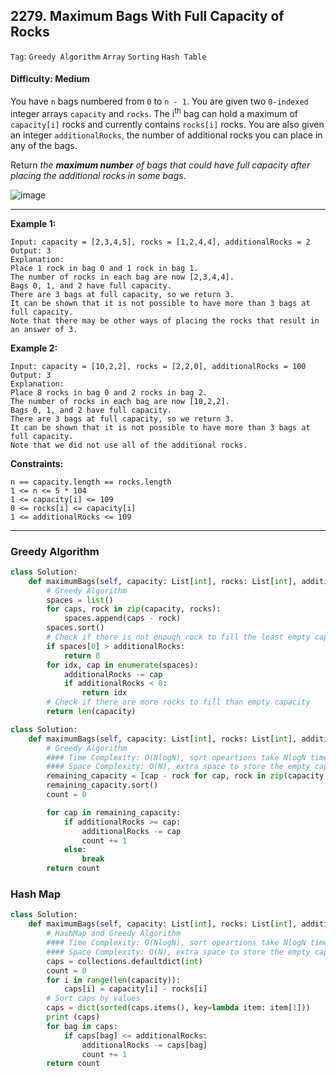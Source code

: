 ## 2279. Maximum Bags With Full Capacity of Rocks

```Tag```: ```Greedy Algorithm``` ```Array``` ```Sorting``` ```Hash Table```

#### Difficulty: Medium

You have ```n``` bags numbered from ```0``` to ```n - 1```. You are given two ```0-indexed``` integer arrays ```capacity``` and ```rocks```. The i<sup>th</sup> bag can hold a maximum of ```capacity[i]``` rocks and currently contains ```rocks[i]``` rocks. You are also given an integer ```additionalRocks```, the number of additional rocks you can place in any of the bags.

Return _the __maximum number__ of bags that could have full capacity after placing the additional rocks in some bags_.

![image](https://user-images.githubusercontent.com/35042430/209719042-bc79001d-0bbb-4ae7-ab94-545ee55707f5.png)

---

__Example 1:__
```
Input: capacity = [2,3,4,5], rocks = [1,2,4,4], additionalRocks = 2
Output: 3
Explanation:
Place 1 rock in bag 0 and 1 rock in bag 1.
The number of rocks in each bag are now [2,3,4,4].
Bags 0, 1, and 2 have full capacity.
There are 3 bags at full capacity, so we return 3.
It can be shown that it is not possible to have more than 3 bags at full capacity.
Note that there may be other ways of placing the rocks that result in an answer of 3.
```

__Example 2:__
```
Input: capacity = [10,2,2], rocks = [2,2,0], additionalRocks = 100
Output: 3
Explanation:
Place 8 rocks in bag 0 and 2 rocks in bag 2.
The number of rocks in each bag are now [10,2,2].
Bags 0, 1, and 2 have full capacity.
There are 3 bags at full capacity, so we return 3.
It can be shown that it is not possible to have more than 3 bags at full capacity.
Note that we did not use all of the additional rocks.
```

__Constraints:__
```
n == capacity.length == rocks.length
1 <= n <= 5 * 104
1 <= capacity[i] <= 109
0 <= rocks[i] <= capacity[i]
1 <= additionalRocks <= 109
```

---

### Greedy Algorithm

```Python
class Solution:
    def maximumBags(self, capacity: List[int], rocks: List[int], additionalRocks: int) -> int:
        # Greedy Algorithm
        spaces = list()
        for caps, rock in zip(capacity, rocks):
            spaces.append(caps - rock)
        spaces.sort()
        # Check if there is not enough rock to fill the least empty capacity bag
        if spaces[0] > additionalRocks:
            return 0
        for idx, cap in enumerate(spaces):
            additionalRocks -= cap
            if additionalRocks < 0:
                return idx
        # Check if there are more rocks to fill than empty capacity
        return len(capacity)
```

```Python
class Solution:
    def maximumBags(self, capacity: List[int], rocks: List[int], additionalRocks: int) -> int:
        # Greedy Algorithm
        #### Time Complexity: O(NlogN), sort opeartions take NlogN time
        #### Space Complexity: O(N), extra space to store the empty capacity
        remaining_capacity = [cap - rock for cap, rock in zip(capacity, rocks)]
        remaining_capacity.sort()
        count = 0

        for cap in remaining_capacity:
            if additionalRocks >= cap:
                additionalRocks -= cap
                count += 1
            else:
                break
        return count 
```

### Hash Map

```Python
class Solution:
    def maximumBags(self, capacity: List[int], rocks: List[int], additionalRocks: int) -> int:
        # HashMap and Greedy Algorithm
        #### Time Complexity: O(NlogN), sort opeartions take NlogN time
        #### Space Complexity: O(N), extra space to store the empty capacity in dictionary
        caps = collections.defaultdict(int)
        count = 0
        for i in range(len(capacity)):
            caps[i] = capacity[i] - rocks[i]
        # Sort caps by values
        caps = dict(sorted(caps.items(), key=lambda item: item[1]))
        print (caps)
        for bag in caps:
            if caps[bag] <= additionalRocks:
                additionalRocks -= caps[bag]
                count += 1
        return count
```
